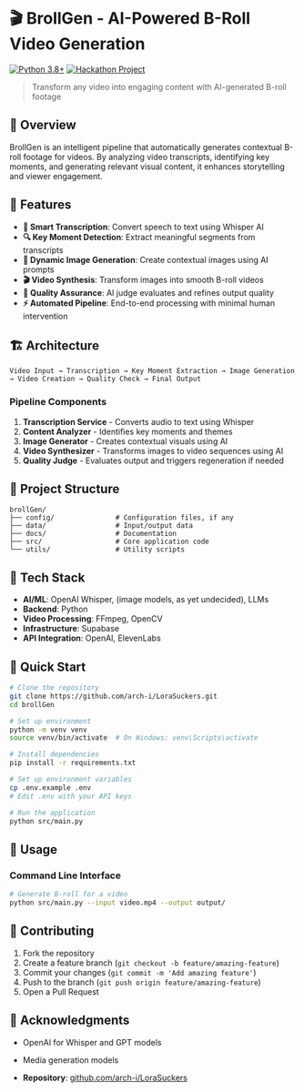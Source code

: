 # 🎬 BrollGen - AI-Powered B-Roll Video Generation

[![Python 3.8+](https://img.shields.io/badge/python-3.8+-blue.svg)](https://www.python.org/downloads/)
[![Hackathon Project](https://img.shields.io/badge/hackathon-2025-orange.svg)](https://github.com/arch-i/LoraSuckers)

> Transform any video into engaging content with AI-generated B-roll footage

## 🚀 Overview

BrollGen is an intelligent pipeline that automatically generates contextual B-roll footage for videos. By analyzing video transcripts, identifying key moments, and generating relevant visual content, it enhances storytelling and viewer engagement.

## 🎯 Features

- **🎤 Smart Transcription**: Convert speech to text using Whisper AI
- **🔍 Key Moment Detection**: Extract meaningful segments from transcripts
- **🎨 Dynamic Image Generation**: Create contextual images using AI prompts
- **🎬 Video Synthesis**: Transform images into smooth B-roll videos
- **🤖 Quality Assurance**: AI judge evaluates and refines output quality
- **⚡ Automated Pipeline**: End-to-end processing with minimal human intervention

## 🏗️ Architecture

```
Video Input → Transcription → Key Moment Extraction → Image Generation → Video Creation → Quality Check → Final Output
```

### Pipeline Components

1. **Transcription Service** - Converts audio to text using Whisper
2. **Content Analyzer** - Identifies key moments and themes
3. **Image Generator** - Creates contextual visuals using AI
4. **Video Synthesizer** - Transforms images to video sequences using AI
5. **Quality Judge** - Evaluates output and triggers regeneration if needed

## 📁 Project Structure

```
brollGen/
├── config/               # Configuration files, if any
├── data/                 # Input/output data
├── docs/                 # Documentation
├── src/                  # Core application code
└── utils/                # Utility scripts
```

## 🔧 Tech Stack

- **AI/ML**: OpenAI Whisper, (image models, as yet undecided), LLMs
- **Backend**: Python
- **Video Processing**: FFmpeg, OpenCV
- **Infrastructure**: Supabase
- **API Integration**: OpenAI, ElevenLabs

## 🚀 Quick Start

```bash
# Clone the repository
git clone https://github.com/arch-i/LoraSuckers.git
cd brollGen

# Set up environment
python -m venv venv
source venv/bin/activate  # On Windows: venv\Scripts\activate

# Install dependencies
pip install -r requirements.txt

# Set up environment variables
cp .env.example .env
# Edit .env with your API keys

# Run the application
python src/main.py
```

## 📖 Usage

### Command Line Interface
```bash
# Generate B-roll for a video
python src/main.py --input video.mp4 --output output/
```

## 🤝 Contributing

1. Fork the repository
2. Create a feature branch (`git checkout -b feature/amazing-feature`)
3. Commit your changes (`git commit -m 'Add amazing feature'`)
4. Push to the branch (`git push origin feature/amazing-feature`)
5. Open a Pull Request

## 🙏 Acknowledgments

- OpenAI for Whisper and GPT models
- Media generation models

- **Repository**: [github.com/arch-i/LoraSuckers](https://github.com/arch-i/LoraSuckers)